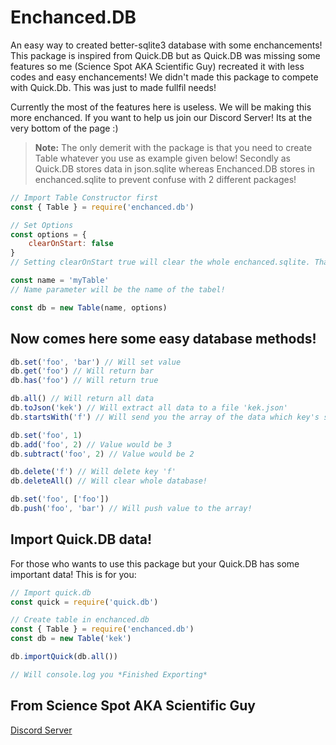 # Enchanced.DB

An easy way to created better-sqlite3 database with some enchancements! This package is inspired from Quick.DB but as Quick.DB was missing some features so me (Science Spot AKA Scientific Guy) recreated it with less codes and easy enchancements! We didn't made this package to compete with Quick.Db. This was just to made fullfil needs!

Currently the most of the features here is useless. We will be making this more enchanced. If you want to help us join our Discord Server! Its at the very bottom of the page :)

> **Note:** The only demerit with the package is that you need to create Table whatever you use as example given below! Secondly as Quick.DB stores data in json.sqlite whereas Enchanced.DB stores in enchanced.sqlite to prevent confuse with 2 different packages!

```js
// Import Table Constructor first
const { Table } = require('enchanced.db')

// Set Options
const options = {
    clearOnStart: false
}
// Setting clearOnStart true will clear the whole enchanced.sqlite. That would be false by default so if you dont need of that option no need of using options parameter!

const name = 'myTable'
// Name parameter will be the name of the tabel!

const db = new Table(name, options)
```

## Now comes here some easy database methods!

```js
db.set('foo', 'bar') // Will set value
db.get('foo') // Will return bar
db.has('foo') // Will return true

db.all() // Will return all data
db.toJson('kek') // Will extract all data to a file 'kek.json'
db.startsWith('f') // Will send you the array of the data which key's starts with f

db.set('foo', 1)
db.add('foo', 2) // Value would be 3
db.subtract('foo', 2) // Value would be 2

db.delete('f') // Will delete key 'f'
db.deleteAll() // Will clear whole database!

db.set('foo', ['foo'])
db.push('foo', 'bar') // Will push value to the array!
```

## Import Quick.DB data!
For those who wants to use this package but your Quick.DB has some important data! This is for you:

```js
// Import quick.db
const quick = require('quick.db')

// Create table in enchanced.db
const { Table } = require('enchanced.db')
const db = new Table('kek')

db.importQuick(db.all())

// Will console.log you *Finished Exporting*
```

## From Science Spot AKA Scientific Guy
[Discord Server](https://discord.gg/FrduEZd)